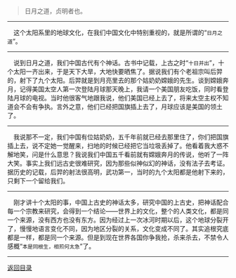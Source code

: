 > 日月之道，贞明者也。
___
&emsp;这个太阳系里的地球文化，在我们中国文化中特别重视的，就是所谓的“``日月之道``”。
___
&emsp;说到日月之道，我们中国古代有个神话。古书中记载，上古之时“``十日并出``”，十个太阳一齐出来，于是天下大旱，大地快要晒焦了。据说我们有个老祖宗叫后羿的，射下了九个太阳。后羿就是到月亮里去的那个姑奶奶嫦娥的先生。谈到嫦娥奔月，记得美国太空人第一次登陆月球那天晚上，我请一个美国朋友吃饭，同时看登陆月球的电视。当时他很客气地跟我说，他们美国已经上去了，将来太空主权不知道会不会有争执。言外之意，他们已经把国旗插上去了，月球应该是美国的领土了。
___
&emsp;我说那不一定，我们中国有位姑奶奶，五千年前就已经去那里住了，你们把国旗插上去，说不定她一觉醒来，扫地的时候已经把它当垃圾丢掉了。他看着我大惑不解地笑，问是什么意思？我说我们中国五千看前就有嫦娥奔月的传说，他听了一阵大笑。事实上我们远古史很难研究，因为那些似神似幻的神话，没有法子去考证。据历史的记载，后羿的射法很高明，武功第一，当时的九个太阳都是他射下来的，只剩下一个留给我们。
___
&emsp;刚才讲十个太阳的事，中国上古史的神话太多，研究中国的上古史，把神话配合每一个宗教来研究，会得到一个结论——世界上的文化，整个的人类文化，都是同一个来源，没有西方也没有东方。因为经过上一次冰河时期以后，这个地球分裂开了，慢慢地语言变化不同，因为地区分裂的关系，文化变成不同了。其实追根究底都是一样，都是同一个来源。但是到现在世界各国你争我抢，杀来杀去，不禁令人感概“``本是同根生，相煎何太急``”了。
___
[返回目录](../../master/README.md#目录)